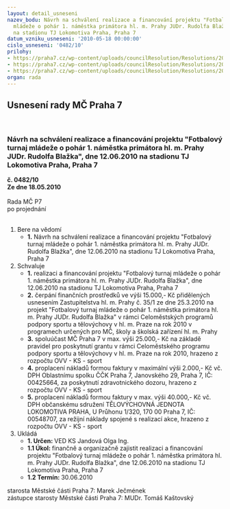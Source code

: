 ```yaml
---
layout: detail_usneseni
nazev_bodu: Návrh na schválení realizace a financování projektu "Fotbalový turnaj
  mládeže o pohár 1. náměstka primátora hl. m. Prahy JUDr. Rudolfa Blažka", dne 12.06.2010
  na stadionu TJ Lokomotiva Praha, Praha 7
datum_vzniku_usneseni: '2010-05-18 00:00:00'
cislo_usneseni: '0482/10'
prilohy:
- https://praha7.cz/wp-content/uploads/councilResolution/Resolutions/20430/24-10-usnesen%c3%ad_35_1_-_usnesen%c3%ad_zastupitelstva_hmp.doc
- https://praha7.cz/wp-content/uploads/councilResolution/Resolutions/20430/24-10-p%c5%99%c3%adloha_-_usnesen%c3%ad_zhmp_-_granty_m%c4%8d.xls
- https://praha7.cz/wp-content/uploads/councilResolution/Resolutions/20430/24-10-z%c3%a1pis_z_5._jedn%c3%a1n%c3%ad_sk_03.05.2010.doc
organ: rada
---
```

<div id="ucUsn_pList" class="usn">
	<span><h2>Usnesení rady MČ Praha 7 </h2>
<br></span><div class="standBody">
<span><h3>Návrh na schválení realizace a financování projektu "Fotbalový turnaj mládeže o pohár 1. náměstka primátora hl. m. Prahy JUDr. Rudolfa Blažka", dne 12.06.2010 na stadionu TJ Lokomotiva Praha, Praha 7</h3></span><div class="center">
		<strong>č. 0482/10</strong><br>
	</div>
<div class="center">
		<strong>Ze dne 18.05.2010</strong><br><br>
	</div>Rada MČ P7<br> po projednání<br><br><ol>
<li>Bere na vědomí<ul><li>
<strong>1.</strong> Návrh na schválení realizace a financování projektu "Fotbalový turnaj mládeže o pohár 1. náměstka primátora hl. m. Prahy JUDr. Rudolfa Blažka", dne 12.06.2010 na stadionu TJ Lokomotiva Praha, Praha 7</li></ul>
</li>
<li>Schvaluje<ul>
<li>
<strong>1.</strong> realizaci a financování projektu "Fotbalový turnaj mládeže o pohár 1. náměstka primátora hl. m. Prahy JUDr. Rudolfa Blažka", dne 12.06.2010 na stadionu TJ Lokomotiva Praha, Praha 7</li>
<li>
<strong>2.</strong> čerpání finančních prostředků ve výši 15.000,- Kč přidělených usnesením Zastupitelstva hl. m. Prahy č. 35/1 ze dne  25.3.2010  na projekt "Fotbalový turnaj mládeže o pohár 1. náměstka primátora hl. m. Prahy JUDr. Rudolfa Blažka" v rámci Celoměstských programů podpory sportu a tělovýchovy v hl. m. Praze na  rok 2010 v programech určených pro MČ, školy a školská zařízení hl. m. Prahy</li>
<li>
<strong>3.</strong> spoluúčast MČ Praha 7 v max. výši  25.000,- Kč na základě pravidel pro poskytnutí grantu v rámci Celoměstského programu podpory sportu a tělovýchovy v hl. m. Praze na rok 2010, hrazeno z rozpočtu OVV - KS - sport</li>
<li>
<strong>4.</strong> proplacení nákladů formou faktury v maximální výši 2.000,- Kč vč. DPH Oblastnímu spolku ČČK Praha 7, Janovského 29, Praha 7, IČ: 00425664, za poskytnutí zdravotnického dozoru, hrazeno z rozpočtu OVV - KS - sport</li>
<li>
<strong>5.</strong> proplacení nákladů formou faktury v max. výši 40.000,- Kč vč. DPH občanskému sdružení TĚLOVÝCHOVNÁ JEDNOTA LOKOMOTIVA PRAHA, U Průhonu 1/320, 170 00 Praha 7, IČ: 00548707, za režijní náklady spojené s realizací akce, hrazeno z rozpočtu OVV - KS - sport</li>
</ul>
</li>
<li>Ukládá<ul>
<li>
<strong>1. Určen: </strong>VED KS Jandová Olga Ing.</li>
<li>
<strong>1.1 Úkol: </strong>finančně a organizačně zajistit realizaci a financování projektu "Fotbalový turnaj mládeže o pohár 1. náměstka primátora hl. m. Prahy JUDr. Rudolfa Blažka", dne 12.06.2010 na stadionu TJ Lokomotiva Praha, Praha 7</li>
<li>
<strong>1.2 Termín: </strong>30.06.2010</li>
</ul>
</li>
</ol>starosta Městské části Praha 7: Marek Ječmének<br>zástupce starosty Městské části Praha 7: MUDr. Tomáš Kaštovský 
</div>
</div>